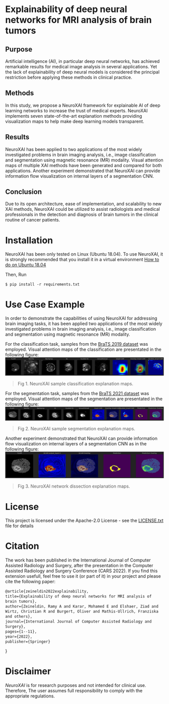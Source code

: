 # Explainability of deep neural networks for MRI analysis of brain tumors

## Purpose
Artificial intelligence (AI), in particular deep neural networks, has achieved remarkable results for medical image analysis in several applications. Yet the lack of explainability of deep neural models is considered the principal restriction before applying these methods in clinical practice.

## Methods
In this study, we propose a NeuroXAI framework for explainable AI of deep learning networks to increase the trust of medical experts. NeuroXAI implements seven state-of-the-art explanation methods providing visualization maps to help make deep learning models transparent.

## Results
NeuroXAI has been applied to two applications of the most widely investigated problems in brain imaging analysis, i.e., image classification and segmentation using magnetic resonance (MR) modality. Visual attention maps of multiple XAI methods have been generated and compared for both applications. Another experiment demonstrated that NeuroXAI can provide information flow visualization on internal layers of a segmentation CNN.

## Conclusion
Due to its open architecture, ease of implementation, and scalability to new XAI methods, NeuroXAI could be utilized to assist radiologists and medical professionals in the detection and diagnosis of brain tumors in the clinical routine of cancer patients.


# Installation
NeuroXAI has been only tested on Linux (Ubuntu 18.04).
To use NeuroXAI, it is strongly recommended that you install it in a virtual environment [How to do on Ubuntu 18.04](https://www.linode.com/docs/guides/create-a-python-virtualenv-on-ubuntu-18-04/)

Then, Run 
```
$ pip install -r requirements.txt
```

# Use Case Example
In order to demonstrate the capabilities of using NeuroXAI for addressing brain imaging tasks, it has been applied two applications of the most widely investigated problems in brain imaging analysis, i.e., image classification and segmentation using magnetic resonance (MR) modality. 

For the classification task, samples from the [BraTS 2019 dataset](https://www.med.upenn.edu/cbica/brats2019/data.html) was employed. Visual attention maps of the classification are presentated in the following figure:
![GUI](https://github.com/razeineldin/NeuroXAI/blob/main/results/sample_classification_results.png)
> Fig 1. NeuroXAI sample classification explanation maps.

For the segmentation task, samples from the [BraTS 2021 dataset](http://braintumorsegmentation.org/) was employed.  Visual attention maps of the segmentation are presentated in the following figure:
![GUI](https://github.com/razeineldin/NeuroXAI/blob/main/results/sample_segmentation_results.png)
> Fig 2. NeuroXAI sample segmentation explanation maps.

Another experiment demonstrated that NeuroXAI can provide information flow visualization on internal layers of a segmentation CNN as in the following figure:
![GUI](https://github.com/razeineldin/NeuroXAI/blob/main/results/sample_layer_flow.png)
> Fig 3. NeuroXAI network dissection explanation maps.


# License
This project is licensed under the Apache-2.0 License - see the [LICENSE.txt](LICENSE.txt) file for details

# Citation
The work has been published in the International Journal of Computer Assisted Radiology and Surgery, after the presentation in the Computer Assisted Radiology and Surgery Conference (CARS 2022). If you find this extension usefull, feel free to use it (or part of it) in your project and please cite the following paper:
    
    @article{zeineldin2022explainability,
    title={Explainability of deep neural networks for MRI analysis of brain tumors},
    author={Zeineldin, Ramy A and Karar, Mohamed E and Elshaer, Ziad and Wirtz, Christian R and Burgert, Oliver and Mathis-Ullrich, Franziska and others},
    journal={International Journal of Computer Assisted Radiology and Surgery},
    pages={1--11},
    year={2022},
    publisher={Springer}
  }
    
# Disclaimer
*NeuroXAI* is for research purposes and not intended for clinical use. Therefore, The user assumes full responsibility to comply with the appropriate regulations.


